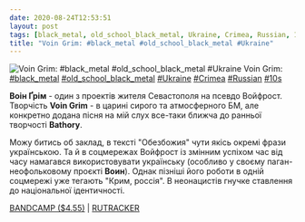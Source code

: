 ```yaml
---
date: 2020-08-24T12:53:51
layout: post
tags: [black_metal, old_school_black_metal, Ukraine, Crimea, Russian, 10s]
title: "Voin Grim: #black_metal #old_school_black_metal #Ukraine"
---
```

![Voin Grim: #black_metal #old_school_black_metal #Ukraine](https://res.cloudinary.com/vast-space-unexplored/image/upload/q_auto,dpr_auto,w_auto/photos/photo_1042_24-08-2020_12-53-51.jpg)
Voin Grim: [#black_metal](/tags/#black_metal) [#old_school_black_metal](/tags/#old_school_black_metal) [#Ukraine](/tags/#Ukraine) [#Crimea](/tags/#Crimea) [#Russian](/tags/#Russian) [#10s](/tags/#10s)

**Воін Ґрім** - один з проектів жителя Севастополя на псевдо Войфрост. Творчість **Voin Grim** - в царині сирого та атмосферного БМ, але конкретно додана пісня на мій слух все-таки ближча до ранньої творчості **Bathory**.

Можу битись об заклад, в тексті &quot;Обезбожия&quot; чути якісь окремі фрази українською. Та й в соцмережах Войфрост із змінним успіхом час від часу намагався використовувати українську (особливо у своєму паган-неофольковому проєкті **Воин**). Однак пізніші його роботи в одній соцмережі уже тегають &quot;Крим, россія&quot;. В неонацистів гнучке ставлення до національної ідентичності.

[BANDCAMP ($4.55)](https://voingrim.bandcamp.com/album/immerse-into-nocturnal-splendour-remastered) \| [RUTRACKER](https://rutracker.org/forum/viewtopic.php?t=4296430)